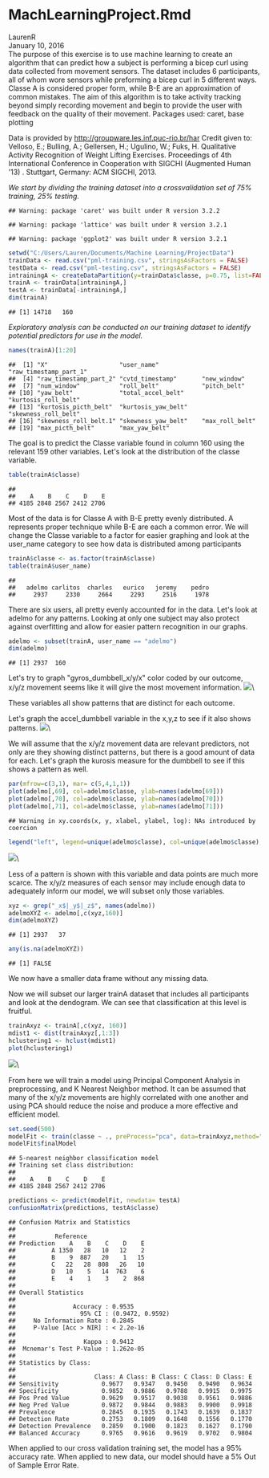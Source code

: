 # MachLearningProject.Rmd
LaurenR  
January 10, 2016  
The purpose of this exercise is to use machine learning to create an algorithm that can predict how a subject is performing a bicep curl using data collected from movement sensors. The dataset includes 6 participants, all of whom wore sensors while preforming a bicep curl in 5 different ways. Classe A is considered proper form, while B-E are an approximation of common mistakes. The aim of this algorithm is to take activity tracking beyond simply recording movement and begin to provide the user with feedback on the quality of their movement. Packages used: caret, base plotting

Data is provided by http://groupware.les.inf.puc-rio.br/har  Credit given to: Velloso, E.; Bulling, A.; Gellersen, H.; Ugulino, W.; Fuks, H. Qualitative Activity Recognition of Weight Lifting Exercises. Proceedings of 4th International Conference in Cooperation with SIGCHI (Augmented Human '13) . Stuttgart, Germany: ACM SIGCHI, 2013.

*We start by dividing the training dataset into a crossvalidation set of 75% training, 25% testing.*

```
## Warning: package 'caret' was built under R version 3.2.2
```

```
## Warning: package 'lattice' was built under R version 3.2.1
```

```
## Warning: package 'ggplot2' was built under R version 3.2.1
```

```r
setwd("C:/Users/Lauren/Documents/Machine Learning/ProjectData")
trainData <- read.csv("pml-training.csv", stringsAsFactors = FALSE)
testData <- read.csv("pml-testing.csv", stringsAsFactors = FALSE)
intrainingA <- createDataPartition(y=trainData$classe, p=0.75, list=FALSE)
trainA <- trainData[intrainingA,]
testA <- trainData[-intrainingA,]
dim(trainA)
```

```
## [1] 14718   160
```
*Exploratory analysis can be conducted on our training dataset to identify potential predictors for use in the model.*

```r
names(trainA)[1:20]
```

```
##  [1] "X"                    "user_name"            "raw_timestamp_part_1"
##  [4] "raw_timestamp_part_2" "cvtd_timestamp"       "new_window"          
##  [7] "num_window"           "roll_belt"            "pitch_belt"          
## [10] "yaw_belt"             "total_accel_belt"     "kurtosis_roll_belt"  
## [13] "kurtosis_picth_belt"  "kurtosis_yaw_belt"    "skewness_roll_belt"  
## [16] "skewness_roll_belt.1" "skewness_yaw_belt"    "max_roll_belt"       
## [19] "max_picth_belt"       "max_yaw_belt"
```
The goal is to predict the Classe variable found in column 160 using the relevant 159 other variables. Let's look at the distribution of the classe variable.

```r
table(trainA$classe)
```

```
## 
##    A    B    C    D    E 
## 4185 2848 2567 2412 2706
```
Most of the data is for Classe A with B-E pretty evenly distributed. A represents
proper technique while B-E are each a common error.
We will change the Classe variable to a factor for easier graphing and look at the user_name category to see how data is distributed among participants

```r
trainA$classe <- as.factor(trainA$classe)
table(trainA$user_name)
```

```
## 
##   adelmo carlitos  charles   eurico   jeremy    pedro 
##     2937     2330     2664     2293     2516     1978
```
There are six users, all pretty evenly accounted for in the data. Let's look
at adelmo for any patterns. Looking at only one subject may also protect against overfitting and allow for easier pattern recognition in our graphs.

```r
adelmo <- subset(trainA, user_name == "adelmo")
dim(adelmo)
```

```
## [1] 2937  160
```
Let's try to graph "gyros_dumbbell_x/y/x" color coded by our outcome, x/y/z movement seems like it will give the most movement information.
![](Project_files/figure-html/unnamed-chunk-7-1.png)\

These variables all show patterns that are distinct for each outcome.

Let's graph the accel_dumbbell variable in the x,y,z to see if it also shows patterns.
![](Project_files/figure-html/unnamed-chunk-8-1.png)\

We will assume that the x/y/z movement data are relevant predictors, not only are they showing distinct patterns, but there is a good amount of data for each. Let's graph the kurosis measure for the dumbbell to see if this shows a pattern as well.


```r
par(mfrow=c(3,1), mar= c(5,4,1,1))
plot(adelmo[,69], col=adelmo$classe, ylab=names(adelmo[69]))
plot(adelmo[,70], col=adelmo$classe, ylab=names(adelmo[70]))
plot(adelmo[,71], col=adelmo$classe, ylab=names(adelmo[71]))
```

```
## Warning in xy.coords(x, y, xlabel, ylabel, log): NAs introduced by coercion
```

```r
legend("left", legend=unique(adelmo$classe), col=unique(adelmo$classe), pch=1)
```

![](Project_files/figure-html/unnamed-chunk-9-1.png)\

Less of a pattern is shown with this variable and data points are much more scarce.
The x/y/z measures of each sensor may include enough data to adequately inform our model, we will subset only those variables.


```r
xyz <- grep("_x$|_y$|_z$", names(adelmo))
adelmoXYZ <- adelmo[,c(xyz,160)]
dim(adelmoXYZ)
```

```
## [1] 2937   37
```

```r
any(is.na(adelmoXYZ))
```

```
## [1] FALSE
```

We now have a smaller data frame without any missing data.

Now we will subset our larger trainA dataset that includes all participants and look at the dendogram. We can see that classification at this level is fruitful.


```r
trainAxyz <- trainA[,c(xyz, 160)]
mdist1 <- dist(trainAxyz[,1:3])
hclustering1 <- hclust(mdist1)
plot(hclustering1)
```

![](Project_files/figure-html/unnamed-chunk-11-1.png)\

From here we will train a model using Principal Component Analysis in preprocessing, and K Nearest Neighbor method. It can be assumed that many of the x/y/z movements are highly correlated with one another and using PCA should reduce the noise and produce a more effective and efficient model.

```r
set.seed(500)
modelFit <- train(classe ~ ., preProcess="pca", data=trainAxyz,method="knn")
modelFit$finalModel
```

```
## 5-nearest neighbor classification model
## Training set class distribution:
## 
##    A    B    C    D    E 
## 4185 2848 2567 2412 2706
```

```r
predictions <- predict(modelFit, newdata= testA)
confusionMatrix(predictions, testA$classe)
```

```
## Confusion Matrix and Statistics
## 
##           Reference
## Prediction    A    B    C    D    E
##          A 1350   28   10   12    2
##          B    9  887   20    1   15
##          C   22   28  808   26   10
##          D   10    5   14  763    6
##          E    4    1    3    2  868
## 
## Overall Statistics
##                                           
##                Accuracy : 0.9535          
##                  95% CI : (0.9472, 0.9592)
##     No Information Rate : 0.2845          
##     P-Value [Acc > NIR] : < 2.2e-16       
##                                           
##                   Kappa : 0.9412          
##  Mcnemar's Test P-Value : 1.262e-05       
## 
## Statistics by Class:
## 
##                      Class: A Class: B Class: C Class: D Class: E
## Sensitivity            0.9677   0.9347   0.9450   0.9490   0.9634
## Specificity            0.9852   0.9886   0.9788   0.9915   0.9975
## Pos Pred Value         0.9629   0.9517   0.9038   0.9561   0.9886
## Neg Pred Value         0.9872   0.9844   0.9883   0.9900   0.9918
## Prevalence             0.2845   0.1935   0.1743   0.1639   0.1837
## Detection Rate         0.2753   0.1809   0.1648   0.1556   0.1770
## Detection Prevalence   0.2859   0.1900   0.1823   0.1627   0.1790
## Balanced Accuracy      0.9765   0.9616   0.9619   0.9702   0.9804
```
When applied to our cross validation training set, the model has a 95% accuracy rate. When applied to new data, our model should have a 5% Out of Sample Error Rate. 
